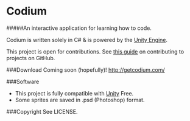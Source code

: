 Codium
========

#####An interactive application for learning how to code.

Codium is written solely in C# & is powered by the [Unity Engine](http://unity3d.com).

This project is open for contributions. See [this guide](https://guides.github.com/activities/contributing-to-open-source/) on contributing to projects on GitHub.

###Download
Coming soon (hopefully)! http://getcodium.com/

###Software
- This project is fully compatible with [Unity](http://unity3d.com) Free.
- Some sprites are saved in .psd (Photoshop) format.

###Copyright
See LICENSE.
